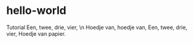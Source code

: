 # hello-world
Tutorial
Een, twee, drie, vier, \n
Hoedje van, hoedje van,
Een, twee, drie, vier,
Hoedje van papier.
